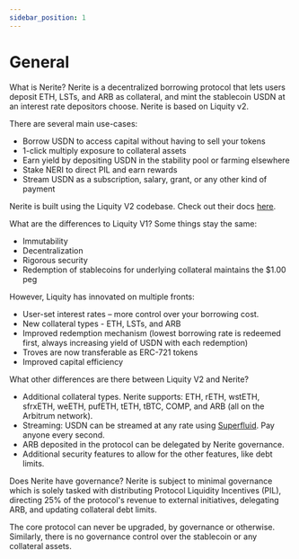 ```yaml
---
sidebar_position: 1
---
```


# General

What is Nerite?
Nerite is a decentralized borrowing protocol that lets users deposit ETH, LSTs, and ARB as collateral, and mint the stablecoin USDN at an interest rate depositors choose. Nerite is based on Liquity v2.

There are several main use-cases:

- Borrow USDN to access capital without having to sell your tokens
- 1-click multiply exposure to collateral assets
- Earn yield by depositing USDN in the stability pool or farming elsewhere
- Stake NERI to direct PIL and earn rewards
- Stream USDN as a subscription, salary, grant, or any other kind of payment

Nerite is built using the Liquity V2 codebase. Check out their docs [here](https://docs.liquity.org/).

What are the differences to Liquity V1?
Some things stay the same:

- Immutability
- Decentralization
- Rigorous security
- Redemption of stablecoins for underlying collateral maintains the $1.00 peg

However, Liquity has innovated on multiple fronts:

- User-set interest rates – more control over your borrowing cost.
- New collateral types - ETH, LSTs, and ARB
- Improved redemption mechanism (lowest borrowing rate is redeemed first, always increasing yield of USDN with each redemption)
- Troves are now transferable as ERC-721 tokens
- Improved capital efficiency

What other differences are there between Liquity V2 and Nerite?
- Additional collateral types. Nerite supports: ETH, rETH, wstETH, sfrxETH, weETH, pufETH, tETH, tBTC, COMP, and ARB (all on the Arbitrum network).
- Streaming: USDN can be streamed at any rate using [Superfluid](https://www.superfluid.finance/). Pay anyone every second.
- ARB deposited in the protocol can be delegated by Nerite governance.
- Additional security features to allow for the other features, like debt limits.

Does Nerite have governance?
Nerite is subject to minimal governance which is solely tasked with distributing Protocol Liquidity Incentives (PIL), directing 25% of the protocol's revenue to external initiatives, delegating ARB, and updating collateral debt limits.

The core protocol can never be upgraded, by governance or otherwise. Similarly, there is no governance control over the stablecoin or any collateral assets.